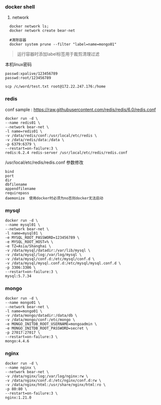 ### docker shell
1. network
  ```shell script
    docker network ls;
    docker network create bear-net

    #清除容器
    docker system prune --filter "label=name=mongo01"
  ```
> 运行容器时添加label标签用于裁剪清理过滤

本机linux密码
```shell script
passwd:xpalive/123456789
passwd:root/123456789

scp /c/word/test.txt root@172.22.247.176:/home 
```

### redis
conf sample : https://raw.githubusercontent.com/redis/redis/6.0/redis.conf
```shell script
docker run -d \
--name redis01 \
--network bear-net \
-l name=redis01 \
-v /data/redis/conf:/usr/local/etc/redis \
-v /data/redis/data:/data \
-p 6379:6379 \
--restart=on-failure:3 \
redis:6.2.4 redis-server /usr/local/etc/redis/redis.conf
```

/usr/local/etc/redis/redis.conf
参数修改
```shell script
bind
port
dir
dbfilename
appendfilename
requirepass
daemonize  使用docker时必须为no否则docker无法启动
```

### mysql
```shell script
docker run -d \
--name mysql01 \
--network bear-net \
-l name=mysql01 \
-e MYSQL_ROOT_PASSWORD=123456789 \
-e MYSQL_ROOT_HOST=% \
-e TZ=Asia/Shanghai \
-v /data/mysql/datadir:/var/lib/mysql \
-v /data/mysql/log:/var/log/mysql \
-v /data/mysql/conf.d:/etc/mysql/conf.d \
-v /data/mysql/mysql.conf.d:/etc/mysql/mysql.conf.d \
-p 3306:3306 \
--restart=on-failure:3 \
mysql:5.7.34
```


### mongo
```shell script
docker run -d \
--name mongo01 \
--network bear-net \
-l name=mongo01 \
-v /data/mongo/datadir:/data/db \
-v /data/mongo/conf:/etc/mongo \
-e MONGO_INITDB_ROOT_USERNAME=mongoadmin \
-e MONGO_INITDB_ROOT_PASSWORD=secret \
-p 27017:27017 \
--restart=on-failure:3 \
mongo:4.4.6
```

### nginx
```shell script
docker run -d \
--name nginx \
--network bear-net \
-v /data/nginx/log:/var/log/nginx:rw \
-v /data/nginx/conf.d:/etc/nginx/conf.d:rw \
-v /data/nginx/html:/usr/share/nginx/html:ro \
-p 80:80 \
--restart=on-failure:3 \
nginx:1.21.0
```